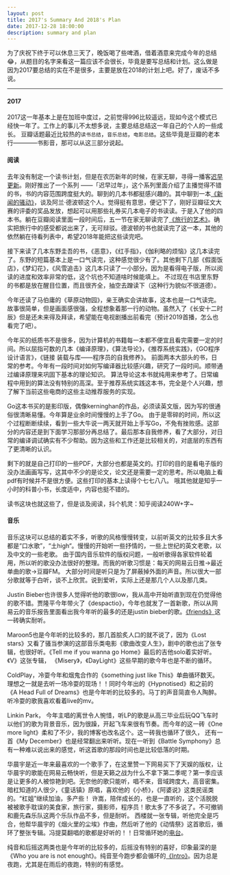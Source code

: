 ```yaml
---
layout: post
title: 2017's Summary And 2018's Plan
date: 2017-12-28 18:00:00
description: summary and plan
---
```


为了庆祝下终于可以休息三天了，晚饭喝了些啤酒，借着酒意来完成今年的总结😂，从题目的名字来看这一篇应该不会很长，毕竟是要写总结和计划。这么做是因为2017要总结的实在不是很多，主要是放在2018的计划上吧。好了，废话不多说。

<hr>

#### 2017 

2017这一年基本上是在加班中度过，之前觉得996比较遥远，现如今这个模式已经快一年了。工作上的事儿不太想多说，主要总结总结这一年自己的个人的一些成长。
豆瓣话题最近比较热的`读书总结`，`音乐总结`，`电影总结`。这些毕竟是豆瓣的老本行————书影音，那可以从这三部分说起。

#### 阅读

去年没有制定一个读书计划，但是在农历新年的时候，在家无聊，寻得一播客[迟早更新](http://www.weareones.com/2)。刚好推出了一个系列 ——「迟早过年」，这个系列里面介绍了主播觉得不错的书，书的内容范围跨度挺大的。聊到的几本书都挺感兴趣的。其中聊到一本[《新闻的骚动》](https://book.douban.com/subject/26338071/)，谈及阿兰·德波顿这个人。觉得挺有意思，便记下了，刚好豆瓣征文大赛的评委的奖品发放，想起可以用那些礼券买几本电子的书读读。于是入了他的四本书。躺在豆瓣阅读里面一段时间后，五一节在家无聊读完了[《旅行的艺术》](https://book.douban.com/subject/1056461/)。确实把旅行中的感受都说出来了，无可辩驳。德波顿的书也就读完了这一本，其他的依然躺在待看列表中，希望2018年能把这些读完吧。 

接下来读了几本东野圭吾的书，《恶意》，《红手指》，《伽利略的烦恼》这几本读完了。东野的短篇基本上是一口气读完，这种感觉很少有了。其他剩下几部《假面饭店》，《梦幻花》，《风雪追击》这几本只读了一小部分。因为是看得电子版，所以阅读的进度和效率非常的低，这个坑也不知道啥时候能填上。 不过现在书店里东野的书都是放在醒目位置，而且很齐全，抽空去蹭读下（这种行为貌似不很道德）。

今年还读了马伯庸的《草原动物园》，亲王确实会讲故事，这本也是一口气读完。故事很简单，但是画面感很强，全程想象着那一行的动物。虽然入了《长安十二时辰》但是还未来得及拜读，希望能在电视剧播出前看完（预计2019首播，怎么也看完了吧）。

今年买的纸质书不是很多，因为计算机的书籍每一本都不便宜且看完需要一定的时间。所以屈指可数的几本《编译原理》，《算法导论》，《推荐系统实践》，《GO程序设计语言》，《链接 装载与库——程序员的自我修养》。 前面两本大部头的书，日常的参考。今年有一段时间对如何写编译器比较感兴趣，研究了一段时间。顺带通过编译原理来巩固下基本的理论知识。 算法导论这本书就纯用来参考了。日常编程中用到的算法没有特别的高深。至于推荐系统实践这本书，完全是个人兴趣，想了解下当前这些电商的这些主动推荐服务的实现。

Go这本书买的是影印版，偶像kerninghan的作品，必须读英文版，因为写的很通俗很清晰易懂。今年算是业余时间慢慢的上手了Go。 由于是零碎的时间，所以这个过程断断续续，看到一些大牛说一两天就开始上手写Go，不免有挫败感。这部分的内容还是到下面学习那部分再总结了。最后那本自我修养，看了大部分，对日常的编译调试确实有不少帮助。因为这些和工作还是比较相关的，对底层的东西有了更清晰的认识。

剩下的就是自己打印的一些PDF，大部分也都是英文的。打印的目的是看电子版的没办法画画写写，这其中不少的是论文，论文还是需要一定的思考。所以电脑上看pdf有时候并不是很方便。这些打印的基本上读得个七七八八。 哦其他就是知乎一小时的科普小书，长度适中，内容也挺不错的。

读书这块也就这些了，但是谈及阅读，抖个机灵：知乎阅读240W+字~

#### 音乐

音乐这块可以总结的着实不多，听歌的风格慢慢转变，以前听英文的比较多且大多都是“口水歌”，“土high“。慢慢的开始听一些抒情的，一些上世纪的英文老歌，以及中文的一些老歌。 由于国内音乐软件的版权问题，一般听歌得各家软件轮着用，所以听的歌没办法很好的整理。而我的听歌习惯是：每天的网易云日推->最近单曲的歌->豆瓣FM。 大部分时间是听只是为了屏蔽掉外面的声音。所以很大一部分歌就等于白听，谈不上欣赏。说到爱听，实际上还是那几个人以及那几类。 

Justin Bieber也许很多人觉得听他的歌很low，我从高中开始听直到现在仍觉得他的歌不错。贾隆平今年带火了《despactio》，今年也就发了一首新歌，所以从网易云的音乐报告里面看出我今年听的最多的还是justin bieber的歌。[《friends》](http://music.163.com/#/album?id=3389146)这一砖确实耐听。

Maroon5也是今年听的比较多的，那几首脍炙人口的就不说了，因为《Lost stars》又看了骚当参演的这部音乐类电影《歌曲改变人生》，剧中的歌也出了张专辑，也很好听。《Tell me if you wanna go Home》最后的吉他solo着实好听。《V》这张专辑， 《Misery》，《DayLight》这些早期的歌今年也是不断的循环。

ColdPlay，冷耍今年和烟鬼合作的《something just like This》单曲循环数天。理想之一就是去听一场冷耍的现场！！同时今年出的《Hypnotised》和之前的《A Head Full of Dreams》也是今年听的比较多的。马丁的声音简直令人陶醉。听冷耍的歌我喜欢看着live的mv。

Linkin Park， 今年主唱的离世令人惋惜，听LP的歌是从高三毕业后玩QQ飞车时以他们的歌为背景音乐，因为很躁，开起飞车来很有节奏。而今年的这一砖《One more light》柔和了不少，我的博客也改名这个。这一砖我也循环了很久， 还有一首《My December》也是经常翻出来听听。现在一听到《Battle Symphony》总有一种难以说出来的感觉，听这首歌的那段时间也是比较低落的时期。 

华晨宇是近一年来最喜欢的一个歌手了，在这里赞一下网易买下了天娱的版权，让华晨宇的歌能在网易云畅快听，但是天籁之战为什么不拿下第二季呢？第一季应该是让更多的人被惊艳到吧。无奈他的歌只能听，唱不来，音域跨度大，高音密集。 暗杠知道的人很少，《童话镇》原唱，喜欢他的《小桥》，《阿婆说》这类民谣类的。“杠姐”继续加油，多产些！ 许嵩，陪伴成长的，也是一直听的，这个活脱脱被被歌手耽误的美食家，旅行家，摄影师，程序员！歌太多了不多说了。不可撤销和鹿先森乐队这两个乐队作品不多，但是耐听。 西楼就一张专辑，听他完全是巧合，他帮华晨宇的《烟火里的尘埃》作曲，然后听了他的《动情祭》这首歌后，循环了整张专辑。冯提莫翻唱的歌都是好听的！！日常循环她的[电台](http://music.163.com/#/djradio?id=5811013)。

纯音和后摇这两类也是今年听的比较多的，后摇没有特别的喜好，印象最深的是《Who you are is not enought》。纯音至今跑步都会循环的[《Intro》](http://music.163.com/#/song?id=4341314)。因为总是夜跑，尤其是在雨后的夜跑，特别的有感觉。




